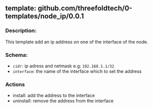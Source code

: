 ## template: github.com/threefoldtech/0-templates/node_ip/0.0.1

### Description:
This template add an ip address on one of the interface of the node.

### Schema:

- `cidr`: ip adress and netmask e.g: `192.168.1.1/32`
- `interface`: the name of the interface which to set the address


### Actions
- install: add the address to the interface
- uninstall: remove the address from the interface